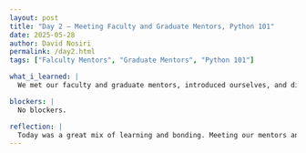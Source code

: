 ```yaml
---
layout: post
title: "Day 2 – Meeting Faculty and Graduate Mentors, Python 101"
date: 2025-05-28
author: David Nosiri
permalink: /day2.html
tags: ["Falculty Mentors", "Graduate Mentors", "Python 101"]

what_i_learned: |
  We met our faculty and graduate mentors, introduced ourselves, and discussed the project we’re about to begin. We also got an introduction to the Python programming language. To unwind after the long day, we played Headbands as a fun way to relax and connect.

blockers: |
  No blockers.

reflection: |
  Today was a great mix of learning and bonding. Meeting our mentors and diving into the project gave me a clear sense of direction, and getting introduced to Python sparked my curiosity. Ending the day with a fun game helped ease the stress and brought everyone closer. I'm excited for what's ahead.
---
```

